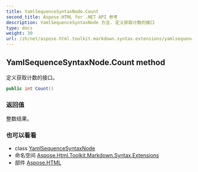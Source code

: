 ```yaml
---
title: YamlSequenceSyntaxNode.Count
second_title: Aspose.HTML for .NET API 参考
description: YamlSequenceSyntaxNode 方法. 定义获取计数的接口
type: docs
weight: 30
url: /zh/net/aspose.html.toolkit.markdown.syntax.extensions/yamlsequencesyntaxnode/count/
---
```

## YamlSequenceSyntaxNode.Count method

定义获取计数的接口。

```csharp
public int Count()
```

### 返回值

整数结果。

### 也可以看看

* class [YamlSequenceSyntaxNode](../)
* 命名空间 [Aspose.Html.Toolkit.Markdown.Syntax.Extensions](../../yamlsequencesyntaxnode/)
* 部件 [Aspose.HTML](../../../)


